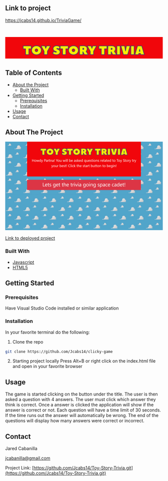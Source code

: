 ## Link to project
https://jcabs14.github.io/TriviaGame/

<!-- PROJECT LOGO -->
<br />
<p align="center">
  <a>
    <img src="assets\images\githubLogo.png" alt="Logo">
  </a>
</p>

<!-- TABLE OF CONTENTS -->
## Table of Contents

* [About the Project](#about-the-project)
  * [Built With](#built-with)
* [Getting Started](#getting-started)
  * [Prerequisites](#prerequisites)
  * [Installation](#installation)
* [Usage](#usage)
* [Contact](#contact)

<!-- ABOUT THE PROJECT -->
## About The Project

![Toy Story Trivia](assets/images/front2.png)


[Link to deployed project](https://jcabs14.github.io/Toy-Story-Trivia/)

### Built With
* [Javascript](https://www.javascript.com/)
* [HTML5](https://html.spec.whatwg.org/multipage/)

<!-- GETTING STARTED -->
## Getting Started

### Prerequisites

Have Visual Studio Code installed or similar application

### Installation

In your favorite terminal do the following:

1. Clone the repo
```sh
git clone https://github.com/Jcabs14/clicky-game
```
2. Starting project locally
Press Alt+B or right click on the index.html file and open in your favorite browser

<!-- USAGE EXAMPLES -->
## Usage

The game is started clicking on the button under the title. The user is then asked a question with 4 answers. The user must click which answer they think is correct. Once a answer is clicked the application will show if the answer is correct or not. Each question will have a time limit of 30 seconds. If the time runs out the answer will automatically be wrong. The end of the questions will display how many answers were correct or incorrect. 

<!-- CONTACT -->
## Contact

Jared Cabanilla

jcabanilla@gmail.com

Project Link: [https://github.com/Jcabs14/Toy-Story-Trivia.git](https://github.com/Jcabs14/Toy-Story-Trivia.git)


